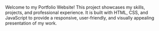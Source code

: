Welcome to my Portfolio Website! This project showcases my skills, projects, and professional experience. It is built with HTML, CSS, and JavaScript to provide a responsive, user-friendly, and visually appealing presentation of my work.
